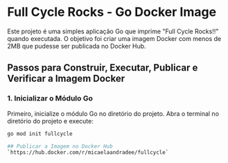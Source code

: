 # Full Cycle Rocks - Go Docker Image

Este projeto é uma simples aplicação Go que imprime "Full Cycle Rocks!!" quando executada. O objetivo foi criar uma imagem Docker com menos de 2MB que pudesse ser publicada no Docker Hub.

## Passos para Construir, Executar, Publicar e Verificar a Imagem Docker

### 1. Inicializar o Módulo Go

Primeiro, inicialize o módulo Go no diretório do projeto. Abra o terminal no diretório do projeto e execute:

```bash
go mod init fullcycle

## Publicar a Imagem no Docker Hub
`https://hub.docker.com/r/micaelaandradee/fullcycle`

